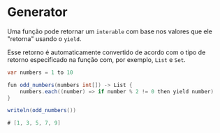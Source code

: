 # Generator

Uma função pode retornar um `interable` com base nos valores que ele "retorna" usando o `yield`.&#x20;

Esse retorno é automaticamente convertido de acordo com o tipo de retorno especificado na função com, por exemplo, `List` e `Set`.

```csharp
var numbers = 1 to 10

fun odd_numbers(numbers int[]) -> List {
    numbers.each((number) => if number % 2 != 0 then yield number)
}

writeln(odd_numbers())

# [1, 3, 5, 7, 9]
```
